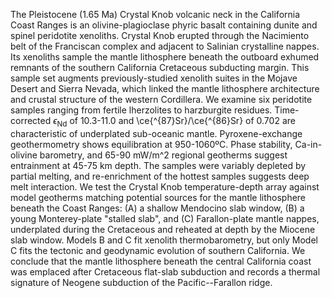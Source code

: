 The Pleistocene (1.65 Ma) Crystal Knob volcanic neck in the California Coast
Ranges is an olivine-plagioclase phyric basalt containing dunite and spinel
peridotite xenoliths. Crystal Knob erupted through the Nacimiento belt of the
Franciscan complex and adjacent to Salinian crystalline nappes.
Its xenoliths sample the mantle lithosphere beneath the outboard exhumed
remnants of the southern California Cretaceous subducting margin. This sample
set augments previously-studied xenolith suites in the Mojave Desert and Sierra Nevada, which
linked the mantle lithosphere architecture and crustal structure of the
western Cordillera. We examine six peridotite samples ranging from fertile
lherzolites to harzburgite residues. Time-corrected $\epsilon_{\textrm{Nd}}$ of
10.3-11.0 and \ce{^{87}Sr}/\ce{^{86}Sr} of 0.702 are characteristic of
underplated sub-oceanic mantle. Pyroxene-exchange geothermometry
shows equilibration at 950-1060ºC. Phase stability, Ca-in-olivine barometry,
and 65-90 mW/m^2 regional geotherms suggest entrainment at 45-75 km depth. The
samples were variably depleted by partial melting, and re-enrichment of the hottest
samples suggests deep melt interaction. We test the Crystal Knob
temperature-depth array against model geotherms matching potential sources for
the mantle lithosphere beneath the Coast Ranges: (A) a shallow Mendocino slab
window, (B) a young Monterey-plate "stalled slab", and (C) Farallon-plate
mantle nappes, underplated during the Cretaceous and reheated at depth by the
Miocene slab window. Models B and C fit xenolith thermobarometry, but only
Model C fits the tectonic and geodynamic evolution of southern California. We
conclude that the mantle lithosphere beneath the central California coast was
emplaced after Cretaceous flat-slab subduction and records a thermal signature
of Neogene subduction of the Pacific--Farallon ridge.
